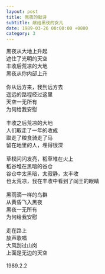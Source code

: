 ```yaml
---
layout: post
title: 黑夜的献诗
subtitle: 献给黑夜的女儿
date: 1989-03-26 00:00:00 +0800
category: 3
---
```


黑夜从大地上升起<br>
遮住了光明的天空<br>
丰收后荒凉的大地<br>
黑夜从你内部上升<br>
<br>
你从远方来，我到远方去<br>
遥远的路程经过这里<br>
天空一无所有<br>
为何给我安慰<br>
<br>
丰收之后荒凉的大地<br>
人们取走了一年的收成<br>
取走了粮食骑走了马<br>
留在地里的人，埋得很深<br>
<br>
草杈闪闪发亮，稻草堆在火上<br>
稻谷堆在黑暗的谷仓<br>
谷仓中太黑暗，太寂静，太丰收<br>
也太荒凉，我在丰收中看到了阎王的眼睛<br>
<br>
黑雨滴一样的鸟群<br>
从黄昏飞入黑夜<br>
黑夜一无所有<br>
为何给我安慰<br>
<br>
走在路上<br>
放声歌唱<br>
大风刮过山岗<br>
上面是无边的天空<br>
<br>
1989.2.2